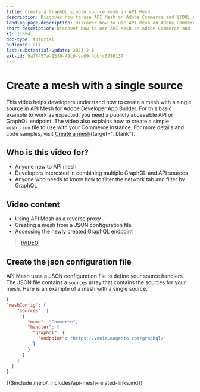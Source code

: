 ```yaml
---
title: Create a GraphQL single source mesh in API Mesh
description: Discover how to use API Mesh on Adobe Commerce and [!DNL Adobe App Builder]. Learn about creating a mesh that has one source.
landing-page-description: Discover how to use API Mesh on Adobe Commerce and [!DNL Adobe App Builder]. Learn about creating a mesh that has one source.
short-description: Discover how to use API Mesh on Adobe Commerce and [!DNL Adobe App Builder]. Learn about creating a mesh that has one source.
kt: 11804
doc-type: tutorial
audience: all
last-substantial-update: 2023-2-8
exl-id: 9a78457a-1539-49c0-ac69-4bbfc6786137
---
```

# Create a mesh with a single source

This video helps developers understand how to create a mesh with a single source in API Mesh for Adobe Developer App Builder. For this basic example to work as expected, you need a publicly accessible API or GraphQL endpoint. The video also explains how to create a simple `mesh.json` file to use with your Commerce instance. For more details and code samples, visit [Create a mesh](https://developer.adobe.com/graphql-mesh-gateway/gateway/create-mesh/#create-a-mesh-1){target="_blank"}.

## Who is this video for?

* Anyone new to API mesh
* Developers interested in combining multiple GraphQL and API sources
* Anyone who needs to know how to filter the network tab and filter by GraphQL

## Video content

* Using API Mesh as a reverse proxy
* Creating a mesh from a JSON configuration file
* Accessing the newly created GraphQL endpoint

>[!VIDEO](https://video.tv.adobe.com/v/3414124?quality=12&learn=on)

## Create the json configuration file

API Mesh uses a JSON configuration file to define your source handlers. The JSON file contains a `sources` array that contains the sources for your mesh. Here is an example of a mesh with a single source.

```json
{
"meshConfig": {
    "sources": [
      {
        "name": "Commerce",
        "handler": {
          "graphql": {
            "endpoint": "https://venia.magento.com/graphql/"
          }
        }
      }
    ]
  }
}
```

{{$include /help/_includes/api-mesh-related-links.md}}
